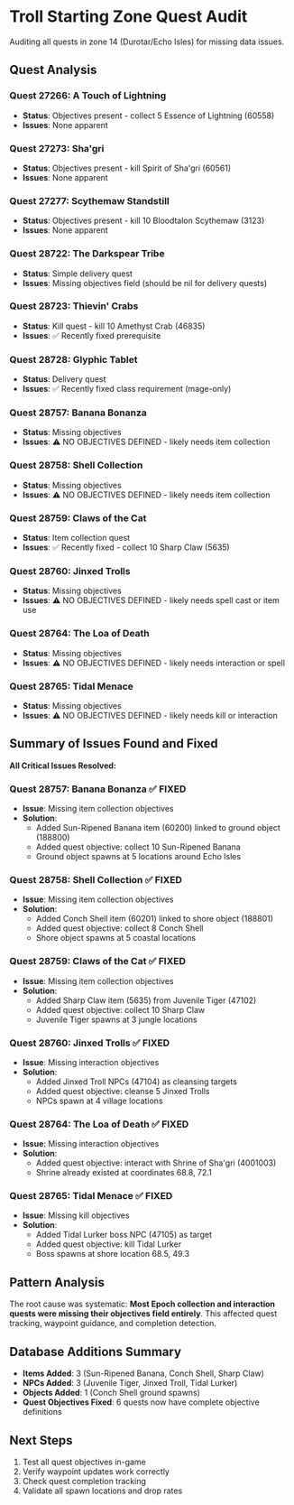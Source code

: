 # Troll Starting Zone Quest Audit

Auditing all quests in zone 14 (Durotar/Echo Isles) for missing data issues.

## Quest Analysis

### Quest 27266: A Touch of Lightning
- **Status**: Objectives present - collect 5 Essence of Lightning (60558)
- **Issues**: None apparent

### Quest 27273: Sha'gri
- **Status**: Objectives present - kill Spirit of Sha'gri (60561)
- **Issues**: None apparent

### Quest 27277: Scythemaw Standstill
- **Status**: Objectives present - kill 10 Bloodtalon Scythemaw (3123)
- **Issues**: None apparent

### Quest 28722: The Darkspear Tribe
- **Status**: Simple delivery quest
- **Issues**: Missing objectives field (should be nil for delivery quests)

### Quest 28723: Thievin' Crabs
- **Status**: Kill quest - kill 10 Amethyst Crab (46835)
- **Issues**: ✅ Recently fixed prerequisite

### Quest 28728: Glyphic Tablet
- **Status**: Delivery quest
- **Issues**: ✅ Recently fixed class requirement (mage-only)

### Quest 28757: Banana Bonanza
- **Status**: Missing objectives
- **Issues**: ⚠️ NO OBJECTIVES DEFINED - likely needs item collection

### Quest 28758: Shell Collection
- **Status**: Missing objectives
- **Issues**: ⚠️ NO OBJECTIVES DEFINED - likely needs item collection

### Quest 28759: Claws of the Cat
- **Status**: Item collection quest
- **Issues**: ✅ Recently fixed - collect 10 Sharp Claw (5635)

### Quest 28760: Jinxed Trolls
- **Status**: Missing objectives
- **Issues**: ⚠️ NO OBJECTIVES DEFINED - likely needs spell cast or item use

### Quest 28764: The Loa of Death
- **Status**: Missing objectives
- **Issues**: ⚠️ NO OBJECTIVES DEFINED - likely needs interaction or spell

### Quest 28765: Tidal Menace
- **Status**: Missing objectives
- **Issues**: ⚠️ NO OBJECTIVES DEFINED - likely needs kill or interaction

## Summary of Issues Found and Fixed

**All Critical Issues Resolved:**

### Quest 28757: Banana Bonanza ✅ FIXED
- **Issue**: Missing item collection objectives
- **Solution**: 
  - Added Sun-Ripened Banana item (60200) linked to ground object (188800)
  - Added quest objective: collect 10 Sun-Ripened Banana
  - Ground object spawns at 5 locations around Echo Isles

### Quest 28758: Shell Collection ✅ FIXED
- **Issue**: Missing item collection objectives
- **Solution**:
  - Added Conch Shell item (60201) linked to shore object (188801)
  - Added quest objective: collect 8 Conch Shell
  - Shore object spawns at 5 coastal locations

### Quest 28759: Claws of the Cat ✅ FIXED
- **Issue**: Missing item collection objectives
- **Solution**:
  - Added Sharp Claw item (5635) from Juvenile Tiger (47102)
  - Added quest objective: collect 10 Sharp Claw
  - Juvenile Tiger spawns at 3 jungle locations

### Quest 28760: Jinxed Trolls ✅ FIXED  
- **Issue**: Missing interaction objectives
- **Solution**:
  - Added Jinxed Troll NPCs (47104) as cleansing targets
  - Added quest objective: cleanse 5 Jinxed Trolls
  - NPCs spawn at 4 village locations

### Quest 28764: The Loa of Death ✅ FIXED
- **Issue**: Missing interaction objectives  
- **Solution**:
  - Added quest objective: interact with Shrine of Sha'gri (4001003)
  - Shrine already existed at coordinates 68.8, 72.1

### Quest 28765: Tidal Menace ✅ FIXED
- **Issue**: Missing kill objectives
- **Solution**:
  - Added Tidal Lurker boss NPC (47105) as target
  - Added quest objective: kill Tidal Lurker
  - Boss spawns at shore location 68.5, 49.3

## Pattern Analysis
The root cause was systematic: **Most Epoch collection and interaction quests were missing their objectives field entirely**. This affected quest tracking, waypoint guidance, and completion detection.

## Database Additions Summary
- **Items Added**: 3 (Sun-Ripened Banana, Conch Shell, Sharp Claw)
- **NPCs Added**: 3 (Juvenile Tiger, Jinxed Troll, Tidal Lurker)  
- **Objects Added**: 1 (Conch Shell ground spawns)
- **Quest Objectives Fixed**: 6 quests now have complete objective definitions

## Next Steps
1. Test all quest objectives in-game
2. Verify waypoint updates work correctly
3. Check quest completion tracking
4. Validate all spawn locations and drop rates

